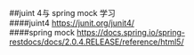 ##juint 4与 spring mock 学习  
####juint4 https://junit.org/junit4/  
####spring mock https://docs.spring.io/spring-restdocs/docs/2.0.4.RELEASE/reference/html5/  